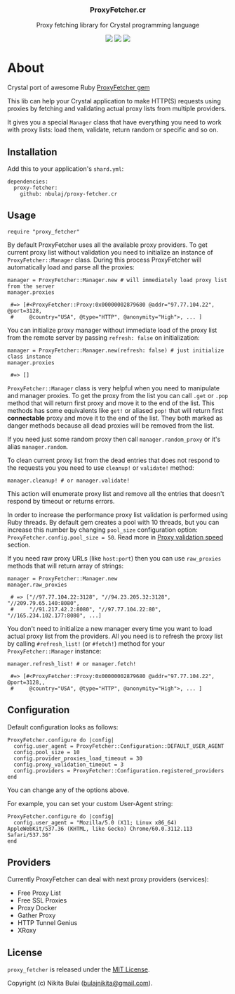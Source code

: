 <p align="center">
  <h3 align="center">ProxyFetcher.cr</h3>
  <p align="center">Proxy fetching library for Crystal programming language<p>
  <p align="center">
    <a href="https://travis-ci.org/nbulaj/proxy-fetcher.cr"><img src="https://travis-ci.org/nbulaj/proxy-fetcher.cr.svg?branch=master"></a>
    <a href="https://github.com/nbulaj/proxy-fetcher.cr/releases"><img src="https://img.shields.io/github/v/release/nbulaj/proxy-fetcher.cr.svg?maxAge=360"></a>
    <a href="https://github.com/nbulaj/proxy-fetcher.cr/blob/master/LICENSE"><img src="https://img.shields.io/github/license/nbulaj/proxy-fetcher.cr.svg"></a>
  </p>
</p>

# About

Crystal port of awesome Ruby [ProxyFetcher gem](https://github.com/nbulaj/proxy_fetcher)

This lib can help your Crystal application to make HTTP(S) requests using proxies by fetching
and validating actual proxy lists from multiple providers.

It gives you a special `Manager` class that have everything you need to work with proxy lists: load them, validate, 
return random or specific and so on.

## Installation

Add this to your application's `shard.yml`:

```
dependencies:
  proxy-fetcher:
    github: nbulaj/proxy-fetcher.cr
```

## Usage

```crystal
require "proxy_fetcher"
```

By default ProxyFetcher uses all the available proxy providers. To get current proxy list without validation you
need to initialize an instance of `ProxyFetcher::Manager` class. During this process ProxyFetcher will automatically load
and parse all the proxies:

```crystal
manager = ProxyFetcher::Manager.new # will immediately load proxy list from the server
manager.proxies

 #=> [#<ProxyFetcher::Proxy:0x00000002879680 @addr="97.77.104.22", @port=3128,
 #     @country="USA", @type="HTTP", @anonymity="High">, ... ]
```

You can initialize proxy manager without immediate load of the proxy list from the remote server by passing
`refresh: false` on initialization:

```crystal
manager = ProxyFetcher::Manager.new(refresh: false) # just initialize class instance
manager.proxies

 #=> []
```

`ProxyFetcher::Manager` class is very helpful when you need to manipulate and manager proxies. To get the proxy
from the list you can call `.get` or `.pop` method that will return first proxy and move it to the end of the list.
This methods has some equivalents like `get!` or aliased `pop!` that will return first **connectable** proxy and
move it to the end of the list. They both marked as danger methods because all dead proxies will be removed from the list.

If you need just some random proxy then call `manager.random_proxy` or it's alias `manager.random`.

To clean current proxy list from the dead entries that does not respond to the requests you you need to use `cleanup!`
or `validate!` method:

```crystal
manager.cleanup! # or manager.validate!
```

This action will enumerate proxy list and remove all the entries that doesn't respond by timeout or returns errors.

In order to increase the performance proxy list validation is performed using Ruby threads. By default gem creates a
pool with 10 threads, but you can increase this number by changing `pool_size` configuration option: `ProxyFetcher.config.pool_size = 50`.
Read more in [Proxy validation speed](#proxy-validation-speed) section.

If you need raw proxy URLs (like `host:port`) then you can use `raw_proxies` methods that will return array of strings:

```crystal
manager = ProxyFetcher::Manager.new
manager.raw_proxies

 # => ["//97.77.104.22:3128", "//94.23.205.32:3128", "//209.79.65.140:8080",
 #     "//91.217.42.2:8080", "//97.77.104.22:80", "//165.234.102.177:8080", ...]
```

You don't need to initialize a new manager every time you want to load actual proxy list from the providers. All you
need is to refresh the proxy list by calling `#refresh_list!` (or `#fetch!`) method for your `ProxyFetcher::Manager` instance:

```crystal
manager.refresh_list! # or manager.fetch!

 #=> [#<ProxyFetcher::Proxy:0x00000002879680 @addr="97.77.104.22", @port=3128,,
 #     @country="USA", @type="HTTP", @anonymity="High">, ... ]
```

## Configuration

Default configuration looks as follows:

```crystal
ProxyFetcher.configure do |config|
  config.user_agent = ProxyFetcher::Configuration::DEFAULT_USER_AGENT
  config.pool_size = 10
  config.provider_proxies_load_timeout = 30
  config.proxy_validation_timeout = 3
  config.providers = ProxyFetcher::Configuration.registered_providers
end
```

You can change any of the options above.

For example, you can set your custom User-Agent string:

```crystal
ProxyFetcher.configure do |config|
  config.user_agent = "Mozilla/5.0 (X11; Linux x86_64) AppleWebKit/537.36 (KHTML, like Gecko) Chrome/60.0.3112.113 Safari/537.36"
end
```

## Providers

Currently ProxyFetcher can deal with next proxy providers (services):

* Free Proxy List
* Free SSL Proxies
* Proxy Docker
* Gather Proxy
* HTTP Tunnel Genius
* XRoxy

## License

`proxy_fetcher` is released under the [MIT License](http://www.opensource.org/licenses/MIT).

Copyright (c) Nikita Bulai (bulajnikita@gmail.com).
